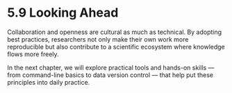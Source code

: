 # 5.9 Looking Ahead

Collaboration and openness are cultural as much as technical. By adopting best practices, researchers not only make their own work more reproducible but also contribute to a scientific ecosystem where knowledge flows more freely.

In the next chapter, we will explore practical tools and hands-on skills — from command-line basics to data version control — that help put these principles into daily practice.
